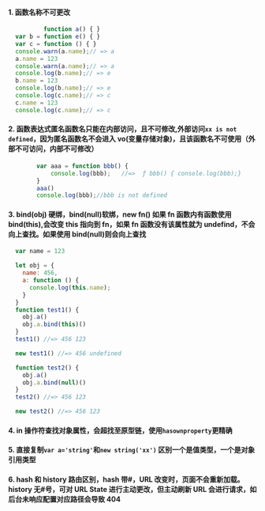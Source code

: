 #### 1. 函数名称不可更改

```javascript
          function a() { }
  var b = function e() { }
  var c = function () { }
  console.warn(a.name);// => a
  a.name = 123
  console.warn(a.name);// => a
  console.log(b.name);// => e
  b.name = 123
  console.log(b.name);// => e
  console.log(c.name);// => c
  c.name = 123
  console.log(c.name);// => c

```

#### 2. 函数表达式匿名函数名只能在内部访问，且不可修改,外部访问`xx is not defined`，因为匿名函数名不会进入 vo(变量存储对象)，且该函数名不可使用（外部不可访问，内部不可修改）

```javascript
        var aaa = function bbb() {
            console.log(bbb);   //=>  ƒ bbb() { console.log(bbb);}
        }
        aaa()
        console.log(bbb);//bbb is not defined
```

#### 3. bind(obj) 硬绑，bind(null)软绑，new fn() 如果 fn 函数内有函数使用 bind(this),会改变 this 指向到 fn，如果 fn 函数没有该属性就为 undefind，不会向上查找。如果使用 bind(null)则会向上查找

```javascript
  var name = 123

  let obj = {
    name: 456,
    a: function () {
      console.log(this.name);
    }
  }
  function test1() {
    obj.a()
    obj.a.bind(this)()
  }
  test1() //=> 456 123

  new test1() //=> 456 undefined

  function test2() {
    obj.a()
    obj.a.bind(null)()
  }
  test2() //=> 456 123

  new test2() //=> 456 123

```

#### 4. in 操作符查找对象属性，会超找至原型链，使用`hasownproperty`更精确

#### 5. 直接复制`var a='string'`和`new string('xx')` 区别一个是值类型，一个是对象引用类型

#### 6. hash 和 history 路由区别，hash 带#，URL 改变时，页面不会重新加载。history 无#号，可对 URL State 进行主动更改，但主动刷新 URL 会进行请求，如后台未响应配置对应路径会导致 404
